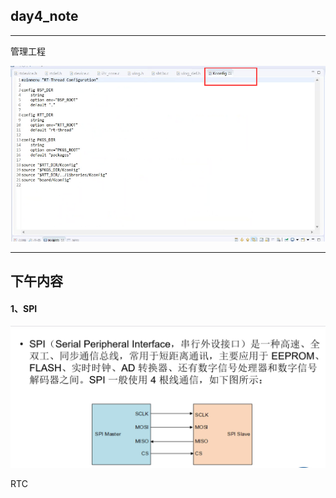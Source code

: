 ## day4_note

---

管理工程

![image-20220722111017001](https://raw.githubusercontent.com/kurisaW/picbed/main/img/202207221110288.png)



---

## 下午内容



#### 1、SPI

![image-20220722141908562](https://raw.githubusercontent.com/kurisaW/picbed/main/img/202207221419826.png)

RTC